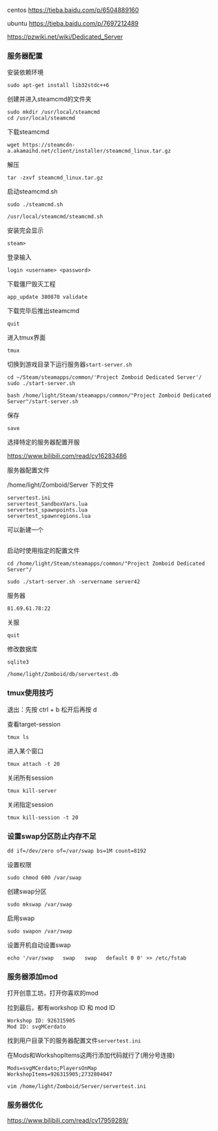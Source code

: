 centos https://tieba.baidu.com/p/6504889160

ubuntu https://tieba.baidu.com/p/7697212489

https://pzwiki.net/wiki/Dedicated_Server

### 服务器配置

安装依赖环境

```
sudo apt-get install lib32stdc++6
```

创建并进入steamcmd的文件夹

```
sudo mkdir /usr/local/steamcmd
cd /usr/local/steamcmd
```

下载steamcmd

```
wget https://steamcdn-a.akamaihd.net/client/installer/steamcmd_linux.tar.gz
```

解压

```
tar -zxvf steamcmd_linux.tar.gz
```

启动steamcmd.sh

```
sudo ./steamcmd.sh

/usr/local/steamcmd/steamcmd.sh
```



安装完会显示

```
steam>
```

登录输入

```
login <username> <password>
```

下载僵尸毁灭工程

```
app_update 380870 validate
```

下载完毕后推出steamcmd

```
quit
```

进入tmux界面

```
tmux
```

切换到游戏目录下运行服务器`start-server.sh`

```
cd ~/Steam/steamapps/common/'Project Zomboid Dedicated Server'/
sudo ./start-server.sh

bash /home/light/Steam/steamapps/common/"Project Zomboid Dedicated Server"/start-server.sh
```

保存

```
save
```



选择特定的服务器配置开服

https://www.bilibili.com/read/cv16283486

服务器配置文件

/home/light/Zomboid/Server 下的文件

```
servertest.ini
servertest_SandboxVars.lua
servertest_spawnpoints.lua
servertest_spawnregions.lua
```

可以新建一个

```
```



启动时使用指定的配置文件

```
cd /home/light/Steam/steamapps/common/"Project Zomboid Dedicated Server"/

sudo ./start-server.sh -servername server42
```

服务器

```
81.69.61.78:22
```



关服

```
quit
```

修改数据库

```
sqlite3
```



```
/home/light/Zomboid/db/servertest.db
```





### tmux使用技巧

退出：先按 ctrl + b 松开后再按 d

查看target-session

```
tmux ls
```

进入某个窗口

```
tmux attach -t 20
```

关闭所有session

```
tmux kill-server
```

关闭指定session

```
tmux kill-session -t 20
```

### 设置swap分区防止内存不足

```
dd if=/dev/zero of=/var/swap bs=1M count=8192
```

设置权限

```
sudo chmod 600 /var/swap
```

创建swap分区

```
sudo mkswap /var/swap
```

启用swap

```
sudo swapon /var/swap
```

设置开机自动设置swap

```
echo '/var/swap   swap   swap   default 0 0' >> /etc/fstab
```

### 服务器添加mod

打开创意工坊，打开你喜欢的mod

拉到最后，都有workshop ID 和 mod ID

```
Workshop ID: 926315905
Mod ID: svgMCerdato
```

找到用户目录下的服务器配置文件`servertest.ini`

在Mods和WorkshopItems这两行添加代码就行了(用分号连接)

```
Mods=svgMCerdato;PlayersOnMap
WorkshopItems=926315905;2732804047
```



```
vim /home/light/Zomboid/Server/servertest.ini
```



### 服务器优化

https://www.bilibili.com/read/cv17959289/
